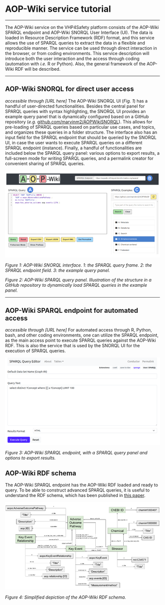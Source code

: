 # AOP-Wiki service tutorial
---
The AOP-Wiki service on the VHP4Safety platform consists of the AOP-Wiki SPARQL endpoint and AOP-Wiki SNORQL User Interface (UI). The data is loaded in Resource Description Framework (RDF) format, and this service allows the use of SPARQL queries to extract the data in a flexible and reproducible manner. The service can be used through direct interaction in the browser, or from coding environments. This service description will introduce both the user interaction and the access through coding (automation with *i.e.* R or Python). Also, the general framework of the AOP-Wiki RDF will be described.

---
## AOP-Wiki SNORQL for direct user access
*accessible through [URL here]*
The AOP-Wiki SNORQL UI (*Fig. 1*) has a handful of user-directed functionalities. Besides the central panel for SPARQL queries with syntax highlighting, the SNORQL UI provides an example query panel that is dynamically configured based on a GitHub repository (_e.g._ [github.com/marvinm2/AOPWikiSNORQL](https://github.com/marvinm2/AOPWikiSNORQL)). This allows for pre-loading of SPARQL queries based on particular use cases, and topics, and organizes these queries in a folder structure. The interface also has an input field for the SPARQL endpoint that should be queried by the SNORQL UI, in case the user wants to execute SPARQL queries on a different SPARQL endpoint (instance). Finally, a handful of functionalities are included below the SPARQL query panel: various options to export results, a full-screen mode for writing SPARQL queries, and a permalink creator for convenient sharing of SPARQL queries.

![AOP-Wiki SNORQL](AOP-Wiki_SNORQL_interface.png)

_Figure 1: AOP-Wiki SNORQL interface. 1: the SPARQL query frame. 2: the SPARQL endpoint field. 3: the example query panel._


_Figure 2: AOP-Wiki SPARQL query panel. Illustration of the structure in a GitHub repository to dynamically load SPARQL queries in the example panel._

---
## AOP-Wiki SPARQL endpoint for automated access
*accessible through [URL here]*
For automated access through R, Python, bash, and other coding environments, one can utilize the SPARQL endpoint, as the main access point to execute SPARQL queries against the AOP-Wiki RDF. This is also the service that is used by the SNORQL UI for the execution of SPARQL queries.

![AOP-Wiki SPARQL endpoint](AOP-Wiki_SPARQL_endpoint.png)

_Figure 3: AOP-Wiki SPARQL endpoint, with a SPARQL query panel and options to export results._

## AOP-Wiki RDF schema
The AOP-Wiki SPARQL endpoint has the AOP-Wiki RDF loaded and ready to query. To be able to construct advanced SPARQL queries, it is useful to understand the RDF schema, which has been published in [this paper](https://doi.org/10.1089/aivt.2021.0010). 

![Simplified AOP-Wiki RDF schema](AOP-Wiki_RDF_simple.png)

_Figure 4: Simplified depiction of the AOP-Wiki RDF schema._
